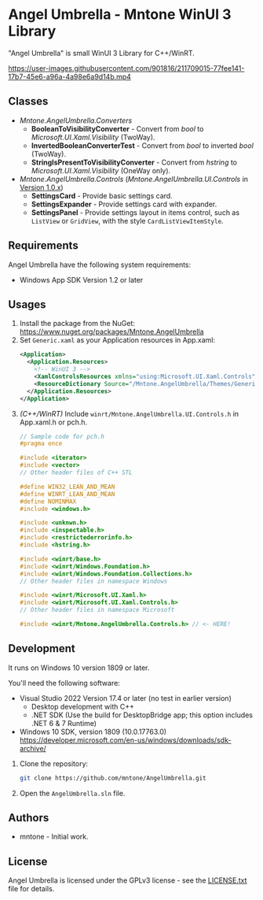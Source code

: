 # Angel Umbrella - Mntone WinUI 3 Library

"Angel Umbrella" is small WinUI 3 Library for C++/WinRT.

https://user-images.githubusercontent.com/901816/211709015-77fee141-17b7-45e6-a96a-4a98e6a9d14b.mp4

## Classes

- *Mntone.AngelUmbrella.Converters*
  - **BooleanToVisibilityConverter** - Convert from *bool* to *Microsoft.UI.Xaml.Visibility* (TwoWay).
  - **InvertedBooleanConverterTest** - Convert from *bool* to inverted *bool* (TwoWay).
  - **StringIsPresentToVisibilityConverter** - Convert from *hstring* to *Microsoft.UI.Xaml.Visibility* (OneWay only).
- *Mntone.AngelUmbrella.Controls* (*Mntone.AngelUmbrella.UI.Controls* in <u>Version 1.0.x</u>)
  - **SettingsCard** - Provide basic settings card.
  - **SettingsExpander** - Provide settings card with expander.
  - **SettingsPanel** - Provide settings layout in items control, such as `ListView` or `GridView`, with the style `CardListViewItemStyle`.

## Requirements

Angel Umbrella have the following system requirements:

- Windows App SDK Version 1.2 or later

## Usages

1. Install the package from the NuGet:<br>
   https://www.nuget.org/packages/Mntone.AngelUmbrella
2. Set `Generic.xaml` as your Application resources in App.xaml:
   ```xml
   <Application>
     <Application.Resources>
       <!-- WinUI 3 -->
       <XamlControlsResources xmlns="using:Microsoft.UI.Xaml.Controls" />
       <ResourceDictionary Source="/Mntone.AngelUmbrella/Themes/Generic.xaml" />
     </Application.Resources>
   </Application>
   ```
3. *(C++/WinRT)* Include `winrt/Mntone.AngelUmbrella.UI.Controls.h` in App.xaml.h or pch.h.
   ```c
   // Sample code for pch.h
   #pragma once

   #include <iterator>
   #include <vector>
   // Other header files of C++ STL

   #define WIN32_LEAN_AND_MEAN
   #define WINRT_LEAN_AND_MEAN
   #define NOMINMAX
   #include <windows.h>

   #include <unknwn.h>
   #include <inspectable.h>
   #include <restrictederrorinfo.h>
   #include <hstring.h>

   #include <winrt/base.h>
   #include <winrt/Windows.Foundation.h>
   #include <winrt/Windows.Foundation.Collections.h>
   // Other header files in namespace Windows

   #include <winrt/Microsoft.UI.Xaml.h>
   #include <winrt/Microsoft.UI.Xaml.Controls.h>
   // Other header files in namespace Microsoft

   #include <winrt/Mntone.AngelUmbrella.Controls.h> // <- HERE!
   ```

## Development

It runs on Windows 10 version 1809 or later.

You'll need the following software:

- Visual Studio 2022 Version 17.4 or later (no test in earlier version)
  - Desktop development with C++
  - .NET SDK (Use the build for DesktopBridge app; this option includes .NET 6 & 7 Runtime)
- Windows 10 SDK, version 1809 (10.0.17763.0)<br>
  https://developer.microsoft.com/en-us/windows/downloads/sdk-archive/

1. Clone the repository:

   ```sh
   git clone https://github.com/mntone/AngelUmbrella.git
   ```
2. Open the `AngelUmbrella.sln` file.

## Authors

- mntone - Initial work.

## License

Angel Umbrella is licensed under the GPLv3 license - see the [LICENSE.txt](https://github.com/mntone/AngelUmbrella/blob/master/LICENSE.txt) file for details.
